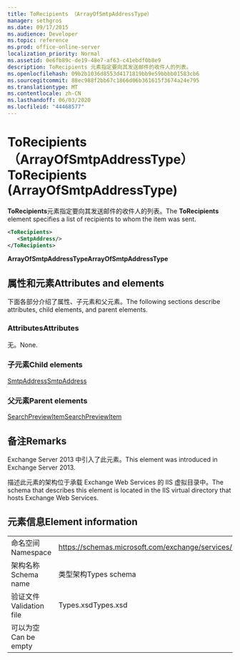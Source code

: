 ```yaml
---
title: ToRecipients （ArrayOfSmtpAddressType）
manager: sethgros
ms.date: 09/17/2015
ms.audience: Developer
ms.topic: reference
ms.prod: office-online-server
localization_priority: Normal
ms.assetid: 0e6fb89c-de19-48e7-af63-c41ebdf0b8e9
description: ToRecipients 元素指定要向其发送邮件的收件人的列表。
ms.openlocfilehash: 09b2b1036d8553d4171819bb9e59bbbb01583cb6
ms.sourcegitcommit: 88ec988f2bb67c1866d06b361615f3674a24e795
ms.translationtype: MT
ms.contentlocale: zh-CN
ms.lasthandoff: 06/03/2020
ms.locfileid: "44468577"
---
```

# <a name="torecipients-arrayofsmtpaddresstype"></a><span data-ttu-id="13267-103">ToRecipients （ArrayOfSmtpAddressType）</span><span class="sxs-lookup"><span data-stu-id="13267-103">ToRecipients (ArrayOfSmtpAddressType)</span></span>

<span data-ttu-id="13267-104">**ToRecipients**元素指定要向其发送邮件的收件人的列表。</span><span class="sxs-lookup"><span data-stu-id="13267-104">The **ToRecipients** element specifies a list of recipients to whom the item was sent.</span></span> 
  
```XML
<ToRecipients>
   <SmtpAddress/>
</ToRecipients>
```

 <span data-ttu-id="13267-105">**ArrayOfSmtpAddressType**</span><span class="sxs-lookup"><span data-stu-id="13267-105">**ArrayOfSmtpAddressType**</span></span>
## <a name="attributes-and-elements"></a><span data-ttu-id="13267-106">属性和元素</span><span class="sxs-lookup"><span data-stu-id="13267-106">Attributes and elements</span></span>

<span data-ttu-id="13267-107">下面各部分介绍了属性、子元素和父元素。</span><span class="sxs-lookup"><span data-stu-id="13267-107">The following sections describe attributes, child elements, and parent elements.</span></span>
  
### <a name="attributes"></a><span data-ttu-id="13267-108">Attributes</span><span class="sxs-lookup"><span data-stu-id="13267-108">Attributes</span></span>

<span data-ttu-id="13267-109">无。</span><span class="sxs-lookup"><span data-stu-id="13267-109">None.</span></span>
  
### <a name="child-elements"></a><span data-ttu-id="13267-110">子元素</span><span class="sxs-lookup"><span data-stu-id="13267-110">Child elements</span></span>

[<span data-ttu-id="13267-111">SmtpAddress</span><span class="sxs-lookup"><span data-stu-id="13267-111">SmtpAddress</span></span>](smtpaddress.md)
  
### <a name="parent-elements"></a><span data-ttu-id="13267-112">父元素</span><span class="sxs-lookup"><span data-stu-id="13267-112">Parent elements</span></span>

[<span data-ttu-id="13267-113">SearchPreviewItem</span><span class="sxs-lookup"><span data-stu-id="13267-113">SearchPreviewItem</span></span>](searchpreviewitem.md)
  
## <a name="remarks"></a><span data-ttu-id="13267-114">备注</span><span class="sxs-lookup"><span data-stu-id="13267-114">Remarks</span></span>

<span data-ttu-id="13267-115">Exchange Server 2013 中引入了此元素。</span><span class="sxs-lookup"><span data-stu-id="13267-115">This element was introduced in Exchange Server 2013.</span></span>
  
<span data-ttu-id="13267-116">描述此元素的架构位于承载 Exchange Web Services 的 IIS 虚拟目录中。</span><span class="sxs-lookup"><span data-stu-id="13267-116">The schema that describes this element is located in the IIS virtual directory that hosts Exchange Web Services.</span></span>
  
## <a name="element-information"></a><span data-ttu-id="13267-117">元素信息</span><span class="sxs-lookup"><span data-stu-id="13267-117">Element information</span></span>

|||
|:-----|:-----|
|<span data-ttu-id="13267-118">命名空间</span><span class="sxs-lookup"><span data-stu-id="13267-118">Namespace</span></span>  <br/> |https://schemas.microsoft.com/exchange/services/2006/types  <br/> |
|<span data-ttu-id="13267-119">架构名称</span><span class="sxs-lookup"><span data-stu-id="13267-119">Schema name</span></span>  <br/> |<span data-ttu-id="13267-120">类型架构</span><span class="sxs-lookup"><span data-stu-id="13267-120">Types schema</span></span>  <br/> |
|<span data-ttu-id="13267-121">验证文件</span><span class="sxs-lookup"><span data-stu-id="13267-121">Validation file</span></span>  <br/> |<span data-ttu-id="13267-122">Types.xsd</span><span class="sxs-lookup"><span data-stu-id="13267-122">Types.xsd</span></span>  <br/> |
|<span data-ttu-id="13267-123">可以为空</span><span class="sxs-lookup"><span data-stu-id="13267-123">Can be empty</span></span>  <br/> ||
   

